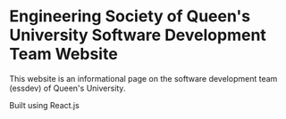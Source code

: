 # Engineering Society of Queen's University Software Development Team Website

This website is an informational page on the software development team (essdev) of Queen's University.

Built using React.js
